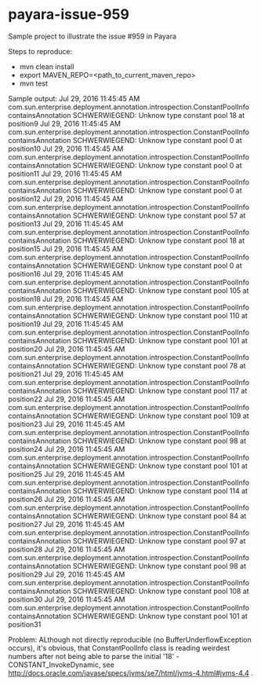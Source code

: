 # payara-issue-959
Sample project to illustrate the issue #959 in Payara

Steps to reproduce:
* mvn clean install
* export MAVEN_REPO=<path_to_current_maven_repo>
* mvn test

Sample output:
Jul 29, 2016 11:45:45 AM com.sun.enterprise.deployment.annotation.introspection.ConstantPoolInfo containsAnnotation
SCHWERWIEGEND: Unknow type constant pool 18 at position9
Jul 29, 2016 11:45:45 AM com.sun.enterprise.deployment.annotation.introspection.ConstantPoolInfo containsAnnotation
SCHWERWIEGEND: Unknow type constant pool 0 at position10
Jul 29, 2016 11:45:45 AM com.sun.enterprise.deployment.annotation.introspection.ConstantPoolInfo containsAnnotation
SCHWERWIEGEND: Unknow type constant pool 0 at position11
Jul 29, 2016 11:45:45 AM com.sun.enterprise.deployment.annotation.introspection.ConstantPoolInfo containsAnnotation
SCHWERWIEGEND: Unknow type constant pool 0 at position12
Jul 29, 2016 11:45:45 AM com.sun.enterprise.deployment.annotation.introspection.ConstantPoolInfo containsAnnotation
SCHWERWIEGEND: Unknow type constant pool 57 at position13
Jul 29, 2016 11:45:45 AM com.sun.enterprise.deployment.annotation.introspection.ConstantPoolInfo containsAnnotation
SCHWERWIEGEND: Unknow type constant pool 18 at position15
Jul 29, 2016 11:45:45 AM com.sun.enterprise.deployment.annotation.introspection.ConstantPoolInfo containsAnnotation
SCHWERWIEGEND: Unknow type constant pool 0 at position16
Jul 29, 2016 11:45:45 AM com.sun.enterprise.deployment.annotation.introspection.ConstantPoolInfo containsAnnotation
SCHWERWIEGEND: Unknow type constant pool 105 at position18
Jul 29, 2016 11:45:45 AM com.sun.enterprise.deployment.annotation.introspection.ConstantPoolInfo containsAnnotation
SCHWERWIEGEND: Unknow type constant pool 110 at position19
Jul 29, 2016 11:45:45 AM com.sun.enterprise.deployment.annotation.introspection.ConstantPoolInfo containsAnnotation
SCHWERWIEGEND: Unknow type constant pool 101 at position20
Jul 29, 2016 11:45:45 AM com.sun.enterprise.deployment.annotation.introspection.ConstantPoolInfo containsAnnotation
SCHWERWIEGEND: Unknow type constant pool 78 at position21
Jul 29, 2016 11:45:45 AM com.sun.enterprise.deployment.annotation.introspection.ConstantPoolInfo containsAnnotation
SCHWERWIEGEND: Unknow type constant pool 117 at position22
Jul 29, 2016 11:45:45 AM com.sun.enterprise.deployment.annotation.introspection.ConstantPoolInfo containsAnnotation
SCHWERWIEGEND: Unknow type constant pool 109 at position23
Jul 29, 2016 11:45:45 AM com.sun.enterprise.deployment.annotation.introspection.ConstantPoolInfo containsAnnotation
SCHWERWIEGEND: Unknow type constant pool 98 at position24
Jul 29, 2016 11:45:45 AM com.sun.enterprise.deployment.annotation.introspection.ConstantPoolInfo containsAnnotation
SCHWERWIEGEND: Unknow type constant pool 101 at position25
Jul 29, 2016 11:45:45 AM com.sun.enterprise.deployment.annotation.introspection.ConstantPoolInfo containsAnnotation
SCHWERWIEGEND: Unknow type constant pool 114 at position26
Jul 29, 2016 11:45:45 AM com.sun.enterprise.deployment.annotation.introspection.ConstantPoolInfo containsAnnotation
SCHWERWIEGEND: Unknow type constant pool 84 at position27
Jul 29, 2016 11:45:45 AM com.sun.enterprise.deployment.annotation.introspection.ConstantPoolInfo containsAnnotation
SCHWERWIEGEND: Unknow type constant pool 97 at position28
Jul 29, 2016 11:45:45 AM com.sun.enterprise.deployment.annotation.introspection.ConstantPoolInfo containsAnnotation
SCHWERWIEGEND: Unknow type constant pool 98 at position29
Jul 29, 2016 11:45:45 AM com.sun.enterprise.deployment.annotation.introspection.ConstantPoolInfo containsAnnotation
SCHWERWIEGEND: Unknow type constant pool 108 at position30
Jul 29, 2016 11:45:45 AM com.sun.enterprise.deployment.annotation.introspection.ConstantPoolInfo containsAnnotation
SCHWERWIEGEND: Unknow type constant pool 101 at position31

Problem:
ALthough not directly reproducible (no BufferUnderflowException occurs), it's obvious, that ConstantPoolInfo class is reading weirdest numbers after not being able to parse the initial '18' - CONSTANT_InvokeDynamic, see http://docs.oracle.com/javase/specs/jvms/se7/html/jvms-4.html#jvms-4.4 .
